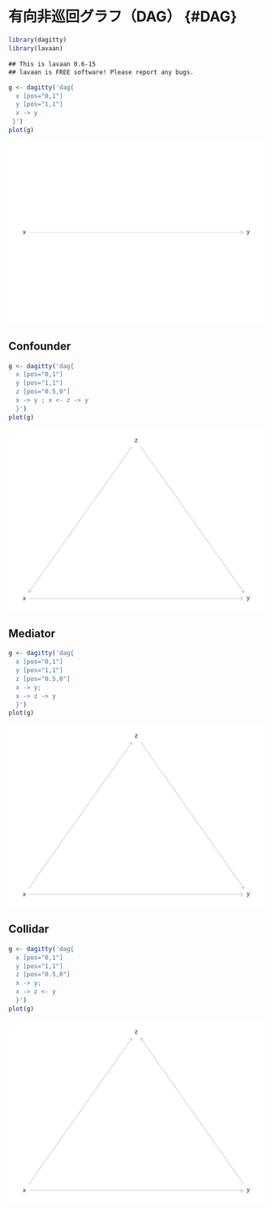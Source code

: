 # 有向非巡回グラフ（DAG） {#DAG}


```r
library(dagitty)
library(lavaan)
```

```
## This is lavaan 0.6-15
## lavaan is FREE software! Please report any bugs.
```



```r
g <- dagitty('dag{
  x [pos="0,1"]
  y [pos="1,1"]
  x -> y
 }')
plot(g)
```

<img src="08-DAG_files/figure-html/unnamed-chunk-2-1.png" width="672" />

## Confounder


```r
g <- dagitty('dag{
  x [pos="0,1"]
  y [pos="1,1"]
  z [pos="0.5,0"]
  x -> y ; x <- z -> y
  }')
plot(g)
```

<img src="08-DAG_files/figure-html/unnamed-chunk-3-1.png" width="672" />


## Mediator



```r
g <- dagitty('dag{
  x [pos="0,1"]
  y [pos="1,1"]
  z [pos="0.5,0"]
  x -> y;
  x -> z -> y
  }')
plot(g)
```

<img src="08-DAG_files/figure-html/unnamed-chunk-4-1.png" width="672" />


## Collidar


```r
g <- dagitty('dag{
  x [pos="0,1"]
  y [pos="1,1"]
  z [pos="0.5,0"]
  x -> y;
  x -> z <- y
  }')
plot(g)
```

<img src="08-DAG_files/figure-html/unnamed-chunk-5-1.png" width="672" />

